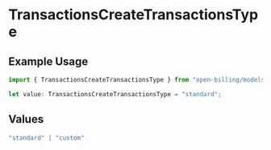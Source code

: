 # TransactionsCreateTransactionsType

## Example Usage

```typescript
import { TransactionsCreateTransactionsType } from "open-billing/models/operations";

let value: TransactionsCreateTransactionsType = "standard";
```

## Values

```typescript
"standard" | "custom"
```